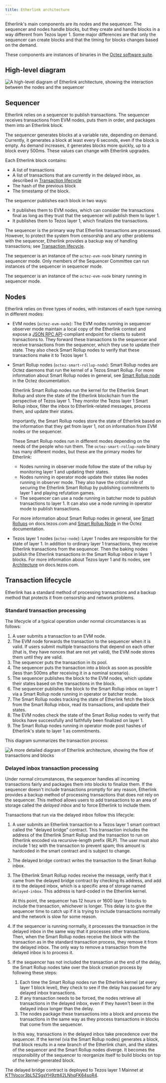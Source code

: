 ```yaml
---
title: Etherlink architecture
---
```


Etherlink's main components are its nodes and the sequencer.
The sequencer and nodes handle blocks, but they create and handle blocks in a way different from Tezos layer 1.
Some major differences are that only the sequencer can create blocks and that the timing for blocks changes based on the demand.

These components are instances of binaries in the [Octez software suite](https://octez.tezos.com/docs/introduction/tezos.html).

## High-level diagram

![A high-level diagram of Etherlink architecture, showing the interaction between the nodes and the sequencer](/img/architecture-high-level.png)

## Sequencer

Etherlink relies on a sequencer to publish transactions.
The sequencer receives transactions from EVM nodes, puts them in order, and packages them into an Etherlink block.

The sequencer generates blocks at a variable rate, depending on demand.
Currently, it generates a block at least every 6 seconds, even if the block is empty.
As demand increases, it generates blocks more quickly, up to a block every 500ms.
These values can change with Etherlink upgrades.

Each Etherlink block contains:

- A list of transactions
- A list of transactions that are currently in the delayed inbox, as described in [Transaction lifecycle](#transaction-lifecycle)
- The hash of the previous block
- The timestamp of the block.

The sequencer publishes each block in two ways:

- It publishes them to EVM nodes, which can consider the transactions final as long as they trust that the sequencer will publish them to layer 1.
- It publishes them to Tezos layer 1, which finalizes the transactions.

The sequencer is the primary way that Etherlink transactions are processed.
However, to protect the system from censorship and any other problems with the sequencer, Etherlink provides a backup way of handling transactions; see [Transaction lifecycle](#transaction-lifecycle).

The sequencer is an instance of the `octez-evm-node` binary running in sequencer mode.
Only members of the Sequencer Committee can run instances of the sequencer in sequencer mode.

The sequencer is an instance of the `octez-evm-node` binary running in sequencer mode.

## Nodes

Etherlink relies on three types of nodes, with instances of each type running in different modes:

- EVM nodes (`octez-evm-node`): The EVM nodes running in sequencer observer mode maintain a local copy of the Etherlink context and expose a [JSON RPC API](https://ethereum.org/en/developers/docs/apis/json-rpc/)-compliant endpoint for clients to submit transactions to.
They forward these transactions to the sequencer and receive transactions from the sequencer, which they use to update their state.
They also check Smart Rollup nodes to verify that these transactions make it to Tezos layer 1.

- Smart Rollup nodes (`octez-smart-rollup-node`): Smart Rollup nodes are Octez daemons that run the kernel of a Tezos Smart Rollup.
For more information about Smart Rollup nodes in general, see [Smart Rollup node](https://octez.tezos.com/docs/shell/smart_rollup_node.html) in the Octez documentation.

  Etherlink Smart Rollup nodes run the kernel for the Etherlink Smart Rollup and store the state of the Etherlink blockchain from the perspective of Tezos layer 1.
  They monitor the Tezos layer 1 Smart Rollup inbox, filter the inbox to Etherlink-related messages, process them, and update their states.

  Importantly, the Smart Rollup nodes store the state of Etherlink based on the information that they get from layer 1, not on information from EVM nodes or the sequencer.

  These Smart Rollup nodes run in different modes depending on the needs of the people who run them.
  The `octez-smart-rollup-node` binary has many different modes, but these are the primary modes for Etherlink:

     - Nodes running in observer mode follow the state of the rollup by monitoring layer 1 and updating their states.
     - Nodes running in operator mode update their states like nodes running in observer mode.
     They also have the critical role of securing the Etherlink Smart Rollup by publishing commitments to layer 1 and playing refutation games.
     - The sequencer can use a node running in batcher mode to publish transactions to layer 1.
     It can also use a node running in operator mode to publish transactions.

  For more information about Smart Rollup nodes in general, see [Smart Rollups](https://docs.tezos.com/architecture/smart-rollups) on docs.tezos.com and [Smart Rollup Node](https://octez.tezos.com/docs/shell/smart_rollup_node.html) in the Octez documentation.

- Tezos layer 1 nodes (`octez-node`): Layer 1 nodes are responsible for the state of layer 1.
In addition to ordinary layer 1 transactions, they receive Etherlink transactions from the sequencer.
Then the baking nodes publish the Etherlink transactions in the Smart Rollup inbox in layer 1 blocks.
For more information about Tezos layer 1 and its nodes, see [Architecture](https://docs.tezos.com/architecture) on docs.tezos.com.

## Transaction lifecycle

Etherlink has a standard method of processing transactions and a backup method that protects it from censorship and network problems.

### Standard transaction processing

The lifecycle of a typical operation under normal circumstances is as follows:

1. A user submits a transaction to an EVM node.
1. The EVM node forwards the transaction to the sequencer when it is valid.
If users submit multiple transactions that depend on each other (that is, they have nonces that are not yet valid), the EVM node stores them until they are valid.
1. The sequencer puts the transaction in its pool.
1. The sequencer puts the transaction into a block as soon as possible (less than 500ms after receiving it in a nominal scenario).
1. The sequencer publishes the block to the EVM nodes, which update their states based on the transactions in the block.
1. The sequencer publishes the block to the Smart Rollup inbox on layer 1 via a Smart Rollup node running in operator or batcher mode.
1. The Smart Rollup nodes tracking the state of Etherlink fetch the block from the Smart Rollup inbox, read its transactions, and update their states.
1. The EVM nodes check the state of the Smart Rollup nodes to verify that blocks have successfully and faithfully been finalized on layer 1.
1. The Smart Rollup nodes running in operator mode post hashes of Etherlink's state to layer 1 as commitments.

This diagram summarizes the transaction process:

![A more detailed diagram of Etherlink architecture, showing the flow of transactions and blocks](/img/architecture-full.png)
<!-- https://lucid.app/lucidchart/b363063d-f1fe-4081-a717-f7ae9dae4242/edit -->

### Delayed inbox transaction processing

Under normal circumstances, the sequencer handles all incoming transactions fairly and packages them into blocks to finalize them.
If the sequencer doesn't include transactions promptly for any reason, Etherlink provides a backup method of processing transactions that does not rely on the sequencer.
This method allows users to add transactions to an area of storage called the _delayed inbox_ and to force Etherlink to include them.

Transactions that run via the delayed inbox follow this lifecycle:

1. A user submits an Etherlink transaction to a Tezos layer 1 smart contract called the "delayed bridge" contract.
This transaction includes the address of the Etherlink Smart Rollup and the transaction to run on Etherlink encoded via recursive-length prefix (RLP).
The user must also include 1 tez with the transaction to prevent spam; this amount is hardcoded in the smart contract and is subject to change.
1. The delayed bridge contract writes the transaction to the Smart Rollup inbox.
1. The Etherlink Smart Rollup nodes receive the message, verify that it came from the delayed bridge contract by checking its address, and add it to the delayed inbox, which is a specific area of storage named `delayed-inbox`.
This address is hard-coded in the Etherlink kernel.

   At this point, the sequencer has 12 hours or 1600 layer 1 blocks to include the transaction, whichever is longer.
   This delay is to give the sequencer time to catch up if it is trying to include transactions normally and the network is slow for some reason.

1. If the sequencer is running normally, it processes the transaction in the delayed inbox in the same way that it processes other transactions.
Then, when the Smart Rollup nodes receive the block with the transaction as in the standard transaction process, they remove it from the delayed inbox.
The only way to remove a transaction from the delayed inbox is to process it.
1. If the sequencer has not included the transaction at the end of the delay, the Smart Rollup nodes take over the block creation process by following these steps:

   1. Each time the Smart Rollup nodes run the Etherlink kernel (at every layer 1 block level), they check to see if the delay has passed for any delayed inbox transactions.
   1. If any transaction needs to be forced, the nodes retrieve all transactions in the delayed inbox, even if they haven't been in the delayed inbox longer than the delay.
   1. The nodes package these transactions into a block and process the transactions in the same way as they process transactions in blocks that come from the sequencer.

   In this way, transactions in the delayed inbox take precedence over the sequencer.
   If the kernel (via the Smart Rollup nodes) generates a block, that block results in a new branch of the Etherlink chain, and the states of the sequencer and the Smart Rollup nodes diverge.
   It becomes the responsibility of the sequencer to reorganize itself to build blocks on top of the kernel-generated block.

The delayed bridge contract is deployed to Tezos layer 1 Mainnet at [KT1Vocor3bL5ZSgsYH9ztt42LNhqFK64soR4](https://better-call.dev/mainnet/KT1Vocor3bL5ZSgsYH9ztt42LNhqFK64soR4).

